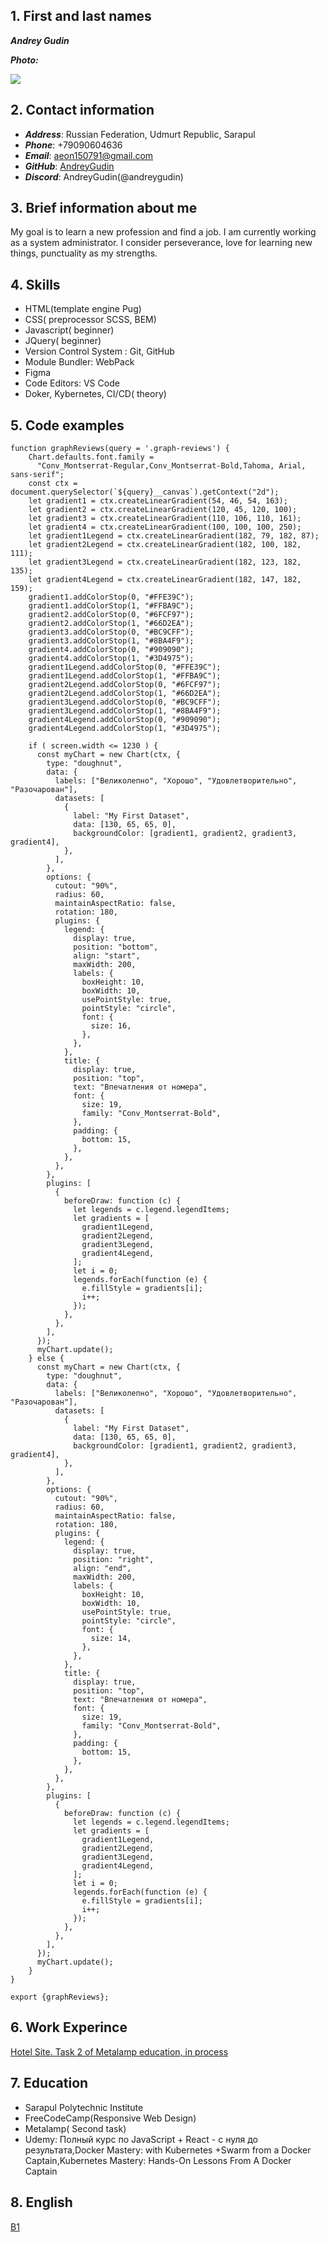 ## 1. First and last names 

***Andrey Gudin***

  ***Photo:***

  ![](https://lh3.googleusercontent.com/WlPmtP-EaVNd4q1BGhzPtZcnIG3gROSabp17Dwsx6kJSnBfphbTwkdIYf_3Dqj9prk6ZJY7oAIaVyJ7i9QD41ffdyb8k6JfGX5p73T9FfsKxmCfvMieQGIScx37DJpozgwWtICEWI-lDXNSKlEdsMglMZRxu9uV_c76EOJNz17YrVV2wrr-LRWidVyt6_fE-_Y8J09KiA6fHqbSsg8ZqXuf2wZ9d05Pb-i6DXCpeWwlx9Y1REVCm9jbZAivkmF8RDDM36qmsdY2s1fUmDlI-j1WIcvxH8dxhr5-fXvtO31aivf-_jvpkDqnGUacdg6smBRgXNWlMayciAfPtygd6juLbMphR25JBwpYmsaLUVNpmygBW3_d5lxnztSewvHJJ-ccrxPTieLA3ggXRcFbpja_TDep-BLcmDY5g84guwxzRdn3X8Zpuc9TcTqNyhajK2L1AbISmxzbunvYd4WcDXgtZkvld9IkAa6WCGtTdGD4ryqC3A5_lzqZ4wVEFcDrcsWomJBcBL4t0i3WLMqjrBSwdHB87s-diI6NoEHd1u2kY05O-2Ji-F1OI0Wr155pnX-FExt0gV2SAryRAmcPwnC_cY5fSYMvvyMGdzvWmXgPXnk7LGMnvKXFsWRBAP6kOlnuy5eJo3SqUV8n901F1YR1yxh9jKVo3IjyBrOxm8h9oaxwfTjtYN0otsUe3eeDnfQMOMNoTOtsTURpIW-NSoez-=w750-h1000-no?authuser=0)


## 2. Contact information
   - ***Address***: Russian Federation, Udmurt Republic, Sarapul
   - ***Phone***: +79090604636
   - ***Email***: aeon150791@gmail.com
   - ***GitHub***: [AndreyGudin](https://github.com/AndreyGudin)
   - ***Discord***: AndreyGudin(@andreygudin)

## 3. Brief information about me
My goal is to learn a new profession and find a job. I am currently working as a system administrator. I consider perseverance, love for learning new things, punctuality as my strengths.

## 4. Skills
   - HTML(template engine Pug)
   - CSS( preprocessor SCSS, BEM)
   - Javascript( beginner)
   - JQuery( beginner)
   - Version Control System : Git, GitHub
   - Module Bundler: WebPack
   - Figma
   - Code Editors: VS Code
   - Doker, Kybernetes, CI/CD( theory)

## 5. Code examples

```
function graphReviews(query = '.graph-reviews') {
    Chart.defaults.font.family =
      "Conv_Montserrat-Regular,Conv_Montserrat-Bold,Tahoma, Arial, sans-serif";
    const ctx = document.querySelector(`${query}__canvas`).getContext("2d");
    let gradient1 = ctx.createLinearGradient(54, 46, 54, 163);
    let gradient2 = ctx.createLinearGradient(120, 45, 120, 100);
    let gradient3 = ctx.createLinearGradient(110, 106, 110, 161);
    let gradient4 = ctx.createLinearGradient(100, 100, 100, 250);
    let gradient1Legend = ctx.createLinearGradient(182, 79, 182, 87);
    let gradient2Legend = ctx.createLinearGradient(182, 100, 182, 111);
    let gradient3Legend = ctx.createLinearGradient(182, 123, 182, 135);
    let gradient4Legend = ctx.createLinearGradient(182, 147, 182, 159);
    gradient1.addColorStop(0, "#FFE39C");
    gradient1.addColorStop(1, "#FFBA9C");
    gradient2.addColorStop(0, "#6FCF97");
    gradient2.addColorStop(1, "#66D2EA");
    gradient3.addColorStop(0, "#BC9CFF");
    gradient3.addColorStop(1, "#8BA4F9");
    gradient4.addColorStop(0, "#909090");
    gradient4.addColorStop(1, "#3D4975");
    gradient1Legend.addColorStop(0, "#FFE39C");
    gradient1Legend.addColorStop(1, "#FFBA9C");
    gradient2Legend.addColorStop(0, "#6FCF97");
    gradient2Legend.addColorStop(1, "#66D2EA");
    gradient3Legend.addColorStop(0, "#BC9CFF");
    gradient3Legend.addColorStop(1, "#8BA4F9");
    gradient4Legend.addColorStop(0, "#909090");
    gradient4Legend.addColorStop(1, "#3D4975");
    
    if ( screen.width <= 1230 ) {
      const myChart = new Chart(ctx, {
        type: "doughnut",
        data: {
          labels: ["Великолепно", "Хорошо", "Удовлетворительно", "Разочарован"],
          datasets: [
            {
              label: "My First Dataset",
              data: [130, 65, 65, 0],
              backgroundColor: [gradient1, gradient2, gradient3, gradient4],
            },
          ],
        },
        options: {
          cutout: "90%",
          radius: 60,
          maintainAspectRatio: false,
          rotation: 180,
          plugins: {
            legend: {
              display: true,
              position: "bottom",
              align: "start",
              maxWidth: 200,
              labels: {
                boxHeight: 10,
                boxWidth: 10,
                usePointStyle: true,
                pointStyle: "circle",
                font: {
                  size: 16,
                },
              },
            },
            title: {
              display: true,
              position: "top",
              text: "Впечатления от номера",
              font: {
                size: 19,
                family: "Conv_Montserrat-Bold",
              },
              padding: {
                bottom: 15,
              },
            },
          },
        },
        plugins: [
          {
            beforeDraw: function (c) {
              let legends = c.legend.legendItems;
              let gradients = [
                gradient1Legend,
                gradient2Legend,
                gradient3Legend,
                gradient4Legend,
              ];
              let i = 0;
              legends.forEach(function (e) {
                e.fillStyle = gradients[i];
                i++;
              });
            },
          },
        ],
      });
      myChart.update();
    } else {
      const myChart = new Chart(ctx, {
        type: "doughnut",
        data: {
          labels: ["Великолепно", "Хорошо", "Удовлетворительно", "Разочарован"],
          datasets: [
            {
              label: "My First Dataset",
              data: [130, 65, 65, 0],
              backgroundColor: [gradient1, gradient2, gradient3, gradient4],
            },
          ],
        },
        options: {
          cutout: "90%",
          radius: 60,
          maintainAspectRatio: false,
          rotation: 180,
          plugins: {
            legend: {
              display: true,
              position: "right",
              align: "end",
              maxWidth: 200,
              labels: {
                boxHeight: 10,
                boxWidth: 10,
                usePointStyle: true,
                pointStyle: "circle",
                font: {
                  size: 14,
                },
              },
            },
            title: {
              display: true,
              position: "top",
              text: "Впечатления от номера",
              font: {
                size: 19,
                family: "Conv_Montserrat-Bold",
              },
              padding: {
                bottom: 15,
              },
            },
          },
        },
        plugins: [
          {
            beforeDraw: function (c) {
              let legends = c.legend.legendItems;
              let gradients = [
                gradient1Legend,
                gradient2Legend,
                gradient3Legend,
                gradient4Legend,
              ];
              let i = 0;
              legends.forEach(function (e) {
                e.fillStyle = gradients[i];
                i++;
              });
            },
          },
        ],
      });
      myChart.update();
    }
}

export {graphReviews};
```


## 6. Work Experince

  [Hotel Site. Task 2 of Metalamp education, in process](https://github.com/AndreyGudin/project-metalamp2)


## 7. Education
  - Sarapul Polytechnic Institute
  - FreeCodeCamp(Responsive Web Design)
  - Metalamp( Second task)
  - Udemy: Полный курс по JavaScript + React - с нуля до результата,Docker Mastery: with Kubernetes +Swarm from a Docker Captain,Kubernetes Mastery: Hands-On Lessons From A Docker Captain


## 8. English
  [B1](https://examinator.epam.com/Main/PersonalAssignments/323312)
  